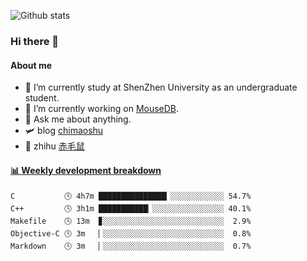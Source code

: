 ![Github stats](https://github-readme-stats.vercel.app/api?username=chimaoshu&show_icons=true&theme=cobalt)

### Hi there 👋

#### About me

- 🏫 I’m currently study at ShenZhen University as an undergraduate student.
- 🔭 I’m currently working on [MouseDB](https://github.com/chimaoshu/MouseDB).
- 💬 Ask me about anything.
- 🛩️ blog  [chimaoshu](https://www.chimaoshu.top)
- 🎯 zhihu  [赤毛鼠](https://www.zhihu.com/people/chi-mao-shu-53/)

<!-- waka-box start -->
#### <a href="https://gist.github.com/e235103f6d3ace58395a9ff863c34467" target="_blank">📊 Weekly development breakdown</a>
```text
C           🕓 4h7m ███████████████▎░░░░░░░░░░░░ 54.7%
C++         🕓 3h1m ███████████▏░░░░░░░░░░░░░░░░ 40.1%
Makefile    🕓 13m  ▊░░░░░░░░░░░░░░░░░░░░░░░░░░░  2.9%
Objective-C 🕓 3m   ▏░░░░░░░░░░░░░░░░░░░░░░░░░░░  0.8%
Markdown    🕓 3m   ▏░░░░░░░░░░░░░░░░░░░░░░░░░░░  0.7%
```
<!-- Powered by https://github.com/YouEclipse/waka-box-go . -->
<!-- waka-box end -->
